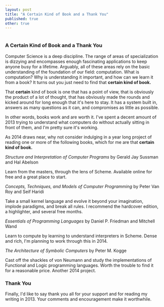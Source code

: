 ```yaml
---
layout: post
title: "A Certain Kind of Book and a Thank You"
published: true
other: true
---
```

# 
# 
### A Certain Kind of Book and a Thank You

Computer Science is a deep discipline. The range of areas of specialization is dizzying and encompasses enough fascinating applications to keep anyone busy for a lifetime. Arguably, all of these areas rely on the basic understanding of the foundation of our field: computation. What is computation? Why is understanding it important, and how can we learn it from a book? It turns out you just need to find that **certain kind of book.**

That **certain** kind of book is one that has a point of view, that is obviously the product of a lot of thought, that has obviously made the rounds and kicked around for long enough that it's here to stay. It has a system built in, answers as many questions as it can, and compromises as little as possible.

In other words, books work and are worth it. I've spent a decent amount of 2013 trying to understand what computers do without actually sitting in front of them, and I'm pretty sure it's working.

As 2014 draws near, why not consider indulging in a year long project of reading one or more of the following books, which for me are that **certain kind of book.** 

*Structure and Interpretation of Computer Programs* by Gerald Jay Sussman and Hal Abelson

Learn from the masters, through the lens of Scheme. Available online for free and a great place to start.

*Concepts, Techniques, and Models of Computer Programming* by Peter Van Roy and Seif Haridi

Take a small kernel language and evolve it beyond your imagination, implode paradigms, and break all rules. I recommend the hardcover edition, a highlighter, and several free months.

*Essentials of Programming Languages* by Daniel P. Friedman and Mitchell Wand

Learn to compute by learning to understand interpreters in Scheme. Dense and rich, I'm planning to work through this in 2014.

*The Architecture of Symbolic Computers* by Peter M. Kogge

Cast off the shackles of von Neumann and study the implementations of Functional and Logic programming languages. Worth the trouble to find it for a reasonable price. Another 2014 project.

### Thank You

Finally, I'd like to say thank you all for your support and for reading my writing in 2013. Your comments and encouragement make it worthwhile.

